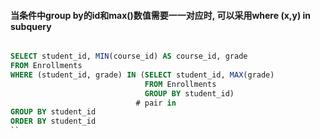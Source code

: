 
#### 当条件中group by的id和max()数值需要一一对应时, 可以采用where (x,y) in subquery


```sql

SELECT student_id, MIN(course_id) AS course_id, grade
FROM Enrollments
WHERE (student_id, grade) IN (SELECT student_id, MAX(grade)
                              FROM Enrollments
                              GROUP BY student_id)
                            # pair in
GROUP BY student_id
ORDER BY student_id
``
